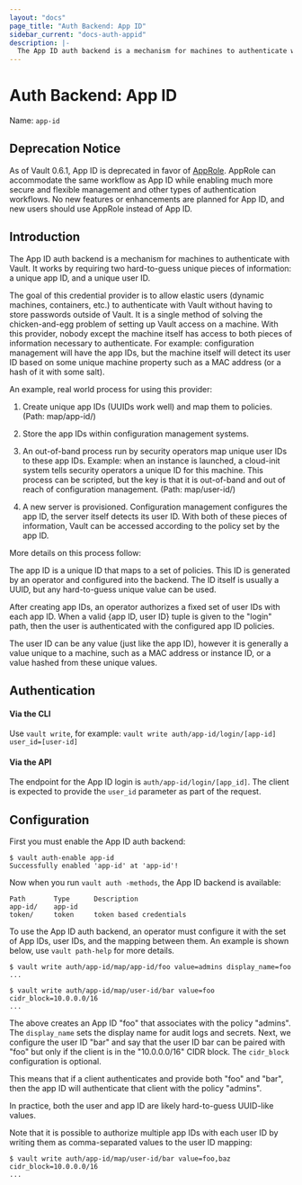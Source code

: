 ```yaml
---
layout: "docs"
page_title: "Auth Backend: App ID"
sidebar_current: "docs-auth-appid"
description: |-
  The App ID auth backend is a mechanism for machines to authenticate with Vault.
---
```


# Auth Backend: App ID

Name: `app-id`

## Deprecation Notice

As of Vault 0.6.1, App ID is deprecated in favor of
[AppRole](https://www.vaultproject.io/docs/auth/approle.html). AppRole can
accommodate the same workflow as App ID while enabling much more secure and
flexible management and other types of authentication workflows. No new
features or enhancements are planned for App ID, and new users should use
AppRole instead of App ID.

## Introduction

The App ID auth backend is a mechanism for machines to authenticate with Vault.
It works by requiring two hard-to-guess unique pieces of information: a unique
app ID, and a unique user ID.

The goal of this credential provider is to allow elastic users (dynamic
machines, containers, etc.) to authenticate with Vault without having to store
passwords outside of Vault. It is a single method of solving the
chicken-and-egg problem of setting up Vault access on a machine.  With this
provider, nobody except the machine itself has access to both pieces of
information necessary to authenticate. For example: configuration management
will have the app IDs, but the machine itself will detect its user ID based on
some unique machine property such as a MAC address (or a hash of it with some
salt).

An example, real world process for using this provider:

  1. Create unique app IDs (UUIDs work well) and map them to policies.  (Path:
     map/app-id/<app-id>)

  2. Store the app IDs within configuration management systems.

  3. An out-of-band process run by security operators map unique user IDs to
     these app IDs. Example: when an instance is launched, a cloud-init system
     tells security operators a unique ID for this machine. This process can be
     scripted, but the key is that it is out-of-band and out of reach of
     configuration management.  (Path: map/user-id/<user-id>)

  4. A new server is provisioned. Configuration management configures the app
     ID, the server itself detects its user ID. With both of these pieces of
     information, Vault can be accessed according to the policy set by the app
     ID.

More details on this process follow:

The app ID is a unique ID that maps to a set of policies. This ID is generated
by an operator and configured into the backend. The ID itself is usually a
UUID, but any hard-to-guess unique value can be used.

After creating app IDs, an operator authorizes a fixed set of user IDs with
each app ID. When a valid {app ID, user ID} tuple is given to the "login" path,
then the user is authenticated with the configured app ID policies.

The user ID can be any value (just like the app ID), however it is generally a
value unique to a machine, such as a MAC address or instance ID, or a value
hashed from these unique values.


## Authentication

#### Via the CLI

Use `vault write`, for example: `vault write auth/app-id/login/[app-id] user_id=[user-id]`

#### Via the API

The endpoint for the App ID login is `auth/app-id/login/[app_id]`. The client is expected
to provide the `user_id` parameter as part of the request.

## Configuration

First you must enable the App ID auth backend:

```
$ vault auth-enable app-id
Successfully enabled 'app-id' at 'app-id'!
```

Now when you run `vault auth -methods`, the App ID backend is available:

```
Path       Type      Description
app-id/    app-id
token/     token     token based credentials
```

To use the App ID auth backend, an operator must configure it with
the set of App IDs, user IDs, and the mapping between them. An
example is shown below, use `vault path-help` for more details.

```
$ vault write auth/app-id/map/app-id/foo value=admins display_name=foo
...

$ vault write auth/app-id/map/user-id/bar value=foo cidr_block=10.0.0.0/16
...
```

The above creates an App ID "foo" that associates with the policy "admins".
The `display_name` sets the display name for audit logs and secrets.
Next, we configure the user ID "bar" and say that the user ID bar
can be paired with "foo" but only if the client is in the "10.0.0.0/16" CIDR block.
The `cidr_block` configuration is optional.

This means that if a client authenticates and provide both "foo" and "bar",
then the app ID will authenticate that client with the policy "admins".

In practice, both the user and app ID are likely hard-to-guess UUID-like values.

Note that it is possible to authorize multiple app IDs with each
user ID by writing them as comma-separated values to the user ID mapping:

```
$ vault write auth/app-id/map/user-id/bar value=foo,baz cidr_block=10.0.0.0/16
...
```
